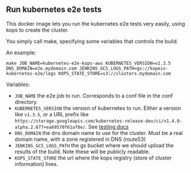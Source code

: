 ## Run kubernetes e2e tests

This docker image lets you run the kubernetes e2e tests very easily, using kops to create the cluster.

You simply call make, specifying some variables that controls the build.

An example:

`make JOB_NAME=kubernetes-e2e-kops-aws KUBERNETES_VERSION=v1.3.5 DNS_DOMAIN=e2e.mydomain.com JENKINS_GCS_LOGS_PATH=gs://kopeio-kubernetes-e2e/logs KOPS_STATE_STORE=s3://clusters.mydomain.com`

Variables:

* `JOB_NAME` the e2e job to run.  Corresponds to a conf file in the conf directory.
* `KUBERNETES_VERSION` the version of kubernetes to run.  Either a version like `v1.3.5`, or a URL prefix like `https://storage.googleapis.com/kubernetes-release-dev/ci/v1.4.0-alpha.2.677+ea69570f61af8e/`.  See [testing docs](../docs/testing.md)
* `DNS_DOMAIN` the dns domain name to use for the cluster.  Must be a real domain name, with a zone registered in DNS (route53)
* `JENKINS_GCS_LOGS_PATH` the gs bucket where we should upload the results of the build.  Note these will be publicly readable.
* `KOPS_STATE_STORE` the url where the kops registry (store of cluster information) lives.

